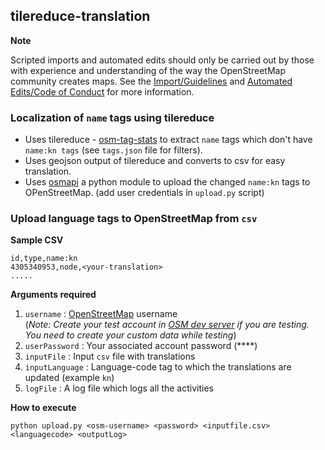 ## tilereduce-translation

**Note**

Scripted imports and automated edits should only be carried out by those with experience and understanding of the way the OpenStreetMap community creates maps. See the [Import/Guidelines](http://wiki.openstreetmap.org/wiki/Import/Guidelines) and [Automated Edits/Code of Conduct](http://wiki.openstreetmap.org/wiki/Automated_Edits/Code_of_Conduct) for more information.

### Localization of `name` tags using tilereduce
- Uses tilereduce - [osm-tag-stats](https://github.com/mapbox/osm-tag-stats) to extract `name` tags which don't have `name:kn tags` (see `tags.json` file for filters).
- Uses geojson output of tilereduce and converts to csv for easy translation.
- Uses [osmapi](http://osmapi.metaodi.ch/) a python module to upload the changed `name:kn` tags to OPenStreetMap. (add user credentials in `upload.py` script)


### Upload language tags to OpenStreetMap from `csv`

**Sample CSV**

```
id,type,name:kn
4305340953,node,<your-translation>
.....
```
**Arguments required**

1. `username` : [OpenStreetMap](https://www.openstreetmap.org/login?referer=%2F) username </br>
(*Note: Create your test account in [OSM dev server](http://master.apis.dev.openstreetmap.org/login?referer=%2F) if you are testing. You need to create your custom data while testing*)
2. `userPassword` : Your associated account password (****)
3. `inputFile` : Input `csv` file with translations
4. `inputLanguage` : Language-code tag to which the translations are updated (example `kn`)
5. `logFile` : A log file which logs all the activities

**How to execute**

```
python upload.py <osm-username> <password> <inputfile.csv> <languagecode> <outputLog>
```
